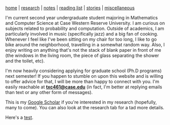 [home](./index.html)  |  [research](./research.html)  |  [notes](./notes.html)  |  [reading list](./reading_list.html)  |  [stories](./story.html)  |  [miscellaneous](./miscellaneous.html)


I'm current second year undergraduate student majoring in Mathematics and Computer Science at Case Western Reserve University. I am curious on subjects related to probability and computation. Outside of academics, I am particularly involved in music (specifically jazz) and a big fan of cooking. Whenever I feel like I've been sitting on my chair for too long, I like to go bike around the neighborhood, travelling in a somewhat random way. Also, I enjoy writing on anything that's not the stack of blank paper in front of me (the windows in the living room, the piece of glass separating the shower and the toilet, etc). 

I'm now heavily considering applying for graduate school (Ph.D programs) next semester! If you happen to stumble on upon this website and is willing to offer advice for that, I will be more than happy to connect with you. I'm easily reachable at **txc461@case.edu** (in fact, I'm better at replying emails than text or any other form of messages).

This is my [Google Scholar](https://scholar.google.com/citations?hl=en&user=W72N33YAAAAJ) if you're interested in my research (hopefully, many to come). You can also look at the research tab for a tad more details.

Here's a [test](./test1.html).
